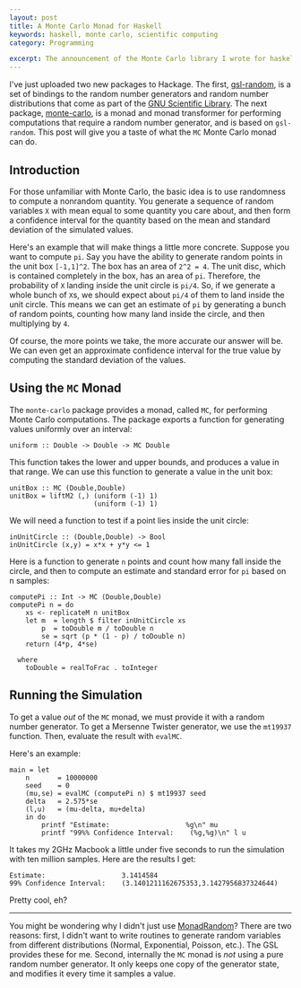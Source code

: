 ```yaml
---
layout: post
title: A Monte Carlo Monad for Haskell
keywords: haskell, monte carlo, scientific computing
category: Programming

excerpt: The announcement of the Monte Carlo library I wrote for haskell.
---
```


I've just uploaded two new packages to Hackage. The first, [gsl-random][], is a
set of bindings to the random number generators and random number distributions
that come as part of the [GNU Scientific Library][gsl]. The next package,
[monte-carlo][], is a monad and monad transformer for performing computations
that require a random number generator, and is based on `gsl-random`. This post
will give you a taste of what the `MC` Monte Carlo monad can do.

[gsl-random]:http://hackage.haskell.org/cgi-bin/hackage-scripts/package/gsl-random
[gsl]:http://www.gnu.org/software/gsl/
[monte-carlo]:http://hackage.haskell.org/cgi-bin/hackage-scripts/package/monte-carlo

Introduction
------------

For those unfamiliar with Monte Carlo, the basic idea is to use randomness to
compute a nonrandom quantity. You generate a sequence of random variables `X`
with mean equal to some quantity you care about, and then form a confidence
interval for the quantity based on the mean and standard deviation of the
simulated values.

Here's an example that will make things a little more concrete. Suppose you want
to compute `pi`. Say you have the ability to generate random points in the unit
box `[-1,1]^2`. The box has an area of `2^2 = 4`. The unit disc, which is
contained completely in the box, has an area of `pi`. Therefore, the probability
of `X` landing inside the unit circle is `pi/4`. So, if we generate a whole
bunch of `X`s, we should expect about `pi/4` of them to land inside the unit
circle. This means we can get an estimate of `pi` by generating a bunch of
random points, counting how many land inside the circle, and then multiplying by
`4`.

Of course, the more points we take, the more accurate our answer will be. We can
even get an approximate confidence interval for the true value by computing the
standard deviation of the values.

Using the `MC` Monad
--------------------

The `monte-carlo` package provides a monad, called `MC`, for performing Monte
Carlo computations. The package exports a function for generating values
uniformly over an interval:

    uniform :: Double -> Double -> MC Double
    
This function takes the lower and upper bounds, and produces a value in that
range.  We can use this function to generate a value in the unit box:

    unitBox :: MC (Double,Double)
    unitBox = liftM2 (,) (uniform (-1) 1) 
                         (uniform (-1) 1)

We will need a function to test if a point lies inside the unit circle:

    inUnitCircle :: (Double,Double) -> Bool
    inUnitCircle (x,y) = x*x + y*y <= 1

Here is a function to generate `n` points and count how many fall inside the
circle, and then to compute an estimate and standard error for `pi`
based on n samples:

    computePi :: Int -> MC (Double,Double)
    computePi n = do
        xs <- replicateM n unitBox
        let m  = length $ filter inUnitCircle xs
            p  = toDouble m / toDouble n
            se = sqrt (p * (1 - p) / toDouble n)
        return (4*p, 4*se)

      where
        toDouble = realToFrac . toInteger


Running the Simulation
----------------------

To get a value *out* of the `MC` monad, we must provide it with a random number
generator. To get a Mersenne Twister generator, we use the `mt19937` function.
Then, evaluate the result with `evalMC`.

Here's an example:

    main = let
        n       = 10000000
        seed    = 0
        (mu,se) = evalMC (computePi n) $ mt19937 seed
        delta   = 2.575*se
        (l,u)   = (mu-delta, mu+delta)
        in do
            printf "Estimate:                   %g\n" mu
            printf "99%% Confidence Interval:    (%g,%g)\n" l u

It takes my 2GHz Macbook a little under five seconds to run the simulation with
ten million samples. Here are the results I get:

    Estimate:                   3.1414584
    99% Confidence Interval:    (3.1401211162675353,3.1427956837324644)

Pretty cool, eh?

-----------------------------------------------------------------------------

You might be wondering why I didn't just use [MonadRandom][]? There are two
reasons: first, I didn't want to write routines to generate random variables
from different distributions (Normal, Exponential, Poisson, etc.). The GSL
provides these for me. Second, internally the `MC` monad is *not* using a pure
random number generator. It only keeps one copy of the generator state, and
modifies it every time it samples a value.

[MonadRandom]:http://hackage.haskell.org/cgi-bin/hackage-scripts/package/MonadRandom
